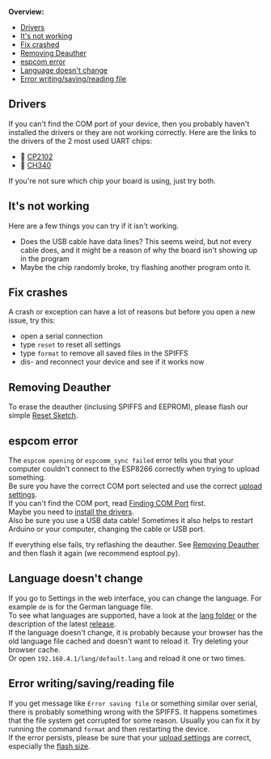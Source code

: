 **Overview:**
- [Drivers](#drivers)
- [It's not working](#its-not-working)
- [Fix crashed](#fix-crashes)
- [Removing Deauther](#removing-deauther)
- [espcom error](#espcom-error)
- [Language doesn't change](#language-doesnt-change)
- [Error writing/saving/reading file](#error-writingsavingreading-file)

## Drivers
If you can't find the COM port of your device, then you probably haven't installed the drivers or they are not working correctly.
Here are the links to the drivers of the 2 most used UART chips:
- 💾 [CP2102](https://www.silabs.com/products/development-tools/software/usb-to-uart-bridge-vcp-drivers)
- 💾 [CH340](https://sparks.gogo.co.nz/ch340.html)

If you're not sure which chip your board is using, just try both.

## It's not working
Here are a few things you can try if it isn't working.
- Does the USB cable have data lines? This seems weird, but not every cable does, and it might be a reason of why the board isn't showing up in the program
- Maybe the chip randomly broke, try flashing another program onto it.

## Fix crashes
A crash or exception can have a lot of reasons but before you open a new issue, try this:  
- open a serial connection
- type `reset` to reset all settings
- type `format` to remove all saved files in the SPIFFS
- dis- and reconnect your device and see if it works now

## Removing Deauther
To erase the deauther (inclusing SPIFFS and EEPROM), please flash our simple [Reset Sketch](https://github.com/spacehuhn/esp8266_deauther/tree/master/Reset_Sketch).  

## espcom error
The `espcom opening` or `espcomm_sync failed` error tells you that your computer couldn't connect to the ESP8266 correctly when trying to upload something.  
Be sure you have the correct COM port selected and use the correct [upload settings](#upload-settings).  
If you can't find the COM port, read [Finding COM Port](#finding-com-port) first.  
Maybe you need to [install the drivers](#drivers).  
Also be sure you use a USB data cable! Sometimes it also helps to restart Arduino or your computer, changing the cable or USB port.  

If everything else fails, try reflashing the deauther. See [Removing Deauther](#removing-deauther) and then flash it again (we recommend esptool.py).  

## Language doesn't change
If you go to Settings in the web interface, you can change the language. For example `de` is for the German language file.  
To see what languages are supported, have a look at the [lang folder](https://github.com/spacehuhn/esp8266_deauther/tree/master/web_interface/lang) or the description of the latest [release](https://github.com/spacehuhn/esp8266_deauther/releases).  
If the language doesn't change, it is probably because your browser has the old language file cached and doesn't want to reload it. Try deleting your browser cache.  
Or open `192.168.4.1/lang/default.lang` and reload it one or two times.  

## Error writing/saving/reading file
If you get message like `Error saving file` or something similar over serial, there is probably something wrong with the SPIFFS. It happens sometimes that the file system get corrupted for some reason. Usually you can fix it by running the command `format` and then restarting the device.  
If the error persists, please be sure that your [upload settings](https://github.com/spacehuhn/esp8266_deauther/wiki/Installation#upload-settings) are correct, especially the [flash size](https://github.com/spacehuhn/esp8266_deauther/wiki/Installation#flash-size).  